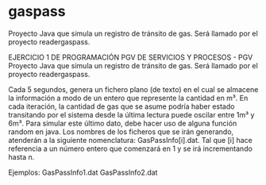 # gaspass
Proyecto Java que simula un registro de tránsito de gas. Será llamado por el proyecto readergaspass.

EJERCICIO 1 DE PROGRAMACIÓN PGV DE SERVICIOS Y PROCESOS - PGV Proyecto Java que simula un registro de tránsito de gas. Será llamado por el proyecto readergaspass.

Cada 5 segundos, genera un fichero plano (de texto) en el cual se almacene la información a modo de un entero que represente la cantidad en m³. En cada iteración, la cantidad de gas que se asume podría haber estado transitando por el sistema desde la última lectura puede oscilar entre 1m³ y 6m³. Para simular este último dato, debe hacer uso de alguna función random en java. Los nombres de los ficheros que se irán generando, atenderán a la siguiente nomenclatura: GasPassInfo[i].dat. Tal que [i] hace referencia a un número entero que comenzará en 1 y se irá incrementando hasta n.

Ejemplos: GasPassInfo1.dat GasPassInfo2.dat
